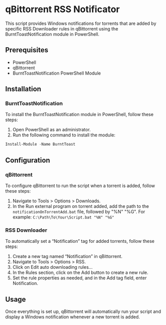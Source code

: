 # qBittorrent RSS Notificator

This script provides Windows notifications for torrents that are added by specific RSS Downloader rules in qBittorrent using the BurntToastNotification module in PowerShell.

## Prerequisites

- PowerShell
- qBittorrent
- BurntToastNotification PowerShell Module

## Installation

### BurntToastNotification

To install the BurntToastNotification module in PowerShell, follow these steps:

1. Open PowerShell as an administrator.
2. Run the following command to install the module:

```powershell
Install-Module -Name BurntToast
```

## Configuration

### qBittorrent

To configure qBittorrent to run the script when a torrent is added, follow these steps:

1. Navigate to Tools > Options > Downloads.
2. In the Run external program on torrent added, add the path to the `notificationOnTorrentAdd.bat` file, followed by "%N" "%G". For example:
`C:\Path\To\Your\Script.bat "%N" "%G"`

### RSS Downloader

To automatically set a “Notification” tag for added torrents, follow these steps:

1. Create a new tag named “Notification” in qBittorrent.
2. Navigate to Tools > Options > RSS.
3. Click on Edit auto downloading rules...
4. In the Rules section, click on the Add button to create a new rule.
5. Set the rule properties as needed, and in the Add tag field, enter Notification.

## Usage

Once everything is set up, qBittorrent will automatically run your script and display a Windows notification whenever a new torrent is added.
